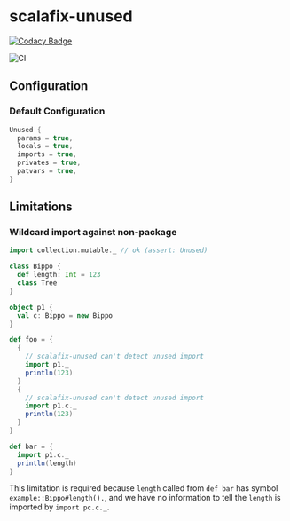 # scalafix-unused

[![Codacy Badge](https://api.codacy.com/project/badge/Grade/ec81c689ca784994bdda93a8134be2a9)](https://app.codacy.com/gh/tanishiking/scalafix-unused?utm_source=github.com&utm_medium=referral&utm_content=tanishiking/scalafix-unused&utm_campaign=Badge_Grade_Settings)

![CI](https://github.com/tanishiking/scalafix-unused/actions/workflows/ci.yml/badge.svg)

## Configuration
### Default Configuration
```scala
Unused {
  params = true,
  locals = true,
  imports = true,
  privates = true,
  patvars = true,
}
```

## Limitations
### Wildcard import against non-package

```scala
import collection.mutable._ // ok (assert: Unused)

class Bippo {
  def length: Int = 123
  class Tree
}

object p1 {
  val c: Bippo = new Bippo
}

def foo = {
  {
    // scalafix-unused can't detect unused import
    import p1._
    println(123)
  }
  {
    // scalafix-unused can't detect unused import
    import p1.c._
    println(123)
  }
}

def bar = {
  import p1.c._
  println(length)
}
```

This limitation is required because `length` called from `def bar` has symbol `example::Bippo#length().`, and we have no information to tell the `length` is imported by `import pc.c._`.
